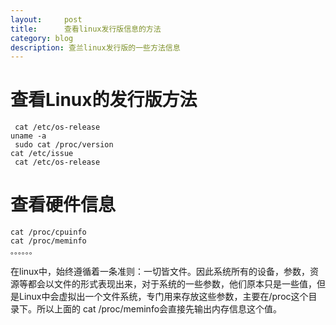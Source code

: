 ```yaml
---
layout:     post
title:      查看linux发行版信息的方法
category: blog
description: 查兰linux发行版的一些方法信息
---
```

# 查看Linux的发行版方法
	 cat /etc/os-release
	uname -a
	 sudo cat /proc/version
	cat /etc/issue
	 cat /etc/os-release

# 查看硬件信息
	cat /proc/cpuinfo
	cat /proc/meminfo
	。。。。。。

在linux中，始终遵循着一条准则：一切皆文件。因此系统所有的设备，参数，资源等都会以文件的形式表现出来，对于系统的一些参数，他们原本只是一些值，但是Linux中会虚拟出一个文件系统，专门用来存放这些参数，主要在/proc这个目录下。所以上面的 cat /proc/meminfo会直接先输出内存信息这个值。
